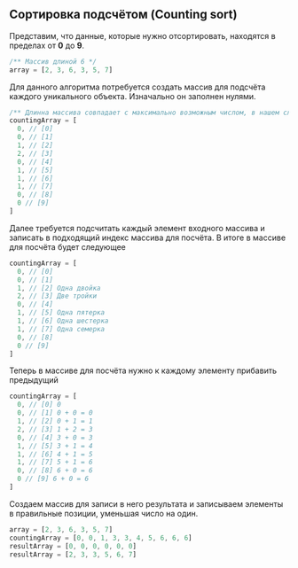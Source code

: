 ## Сортировка подсчётом (Counting sort)

Представим, что данные, которые нужно отсортировать, находятся в пределах от **0** до **9**.

```js
/** Массив длиной 6 */
array = [2, 3, 6, 3, 5, 7]
```

Для данного алгоритма потребуется создать массив для подсчёта каждого уникального объекта. Изначально он заполнен нулями.

```js
/** Длинна массива совпадает с максимально возможным числом, в нашем случае 0-9 */
countingArray = [
  0, // [0]
  0, // [1]
  1, // [2]
  2, // [3]
  0, // [4]
  1, // [5]
  1, // [6]
  1, // [7]
  0, // [8]
  0 // [9]
]
```

Далее требуется подсчитать каждый элемент входного массива и записать в подходящий индекс массива для посчёта.
В итоге в массиве для посчёта будет следующее

```js
countingArray = [
  0, // [0]
  0, // [1]
  1, // [2] Одна двойка
  2, // [3] Две тройки
  0, // [4]
  1, // [5] Одна пятерка
  1, // [6] Одна шестерка
  1, // [7] Одна семерка
  0, // [8]
  0 // [9]
]
```

Теперь в массиве для посчёта нужно к каждому элементу прибавить предыдущий

```js
countingArray = [
  0, // [0] 0
  0, // [1] 0 + 0 = 0
  1, // [2] 0 + 1 = 1
  2, // [3] 1 + 2 = 3
  0, // [4] 3 + 0 = 3
  1, // [5] 3 + 1 = 4
  1, // [6] 4 + 1 = 5
  1, // [7] 5 + 1 = 6
  0, // [8] 6 + 0 = 6
  0 // [9] 6 + 0 = 6
]
```

Создаем массив для записи в него результата и записываем элементы в правильные позиции, уменьшая число на один.

```js
array = [2, 3, 6, 3, 5, 7]
countingArray = [0, 0, 1, 3, 3, 4, 5, 6, 6, 6]
resultArray = [0, 0, 0, 0, 0, 0]
resultArray = [2, 3, 3, 5, 6, 7]
```
